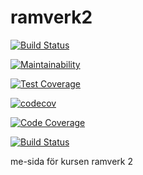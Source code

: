 # ramverk2
[![Build Status](https://travis-ci.org/ragren/ramverk2.svg?branch=master)](https://travis-ci.org/ragren/ramverk2)

[![Maintainability](https://api.codeclimate.com/v1/badges/33b513d811911f5b8f9c/maintainability)](https://codeclimate.com/github/ragren/ramverk2/maintainability)

[![Test Coverage](https://api.codeclimate.com/v1/badges/33b513d811911f5b8f9c/test_coverage)](https://codeclimate.com/github/ragren/ramverk2/test_coverage)

[![codecov](https://codecov.io/gh/ragren/Ramverk2/branch/master/graph/badge.svg)](https://codecov.io/gh/ragren/Ramverk2)

[![Code Coverage](https://scrutinizer-ci.com/g/ragren/Ramverk2/badges/coverage.png?b=master)](https://scrutinizer-ci.com/g/ragren/Ramverk2/?branch=master)

[![Build Status](https://scrutinizer-ci.com/g/ragren/Ramverk2/badges/build.png?b=master)](https://scrutinizer-ci.com/g/ragren/Ramverk2/build-status/master)

me-sida för kursen ramverk 2
